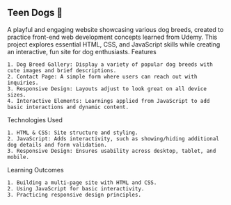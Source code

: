 ## Teen Dogs 🐾

A playful and engaging website showcasing various dog breeds, created to practice front-end web development concepts learned from Udemy. This project explores essential HTML, CSS, and JavaScript skills while creating an interactive, fun site for dog enthusiasts.
Features

    1. Dog Breed Gallery: Display a variety of popular dog breeds with cute images and brief descriptions.
    2. Contact Page: A simple form where users can reach out with inquiries.
    3. Responsive Design: Layouts adjust to look great on all device sizes.
    4. Interactive Elements: Learnings applied from JavaScript to add basic interactions and dynamic content.

Technologies Used

    1. HTML & CSS: Site structure and styling.
    2. JavaScript: Adds interactivity, such as showing/hiding additional dog details and form validation.
    3. Responsive Design: Ensures usability across desktop, tablet, and mobile.

Learning Outcomes

    1. Building a multi-page site with HTML and CSS.
    2. Using JavaScript for basic interactivity.
    3. Practicing responsive design principles.
